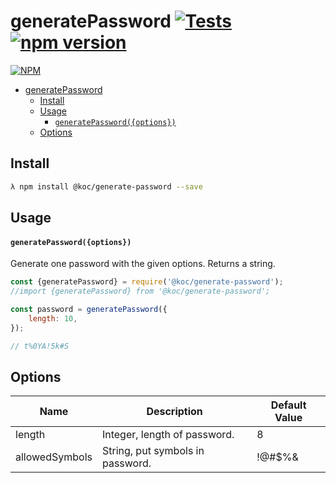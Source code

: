 # generatePassword [![Tests](https://github.com/logrithumn/generate-password/actions/workflows/tests.yml/badge.svg?branch=main)](https://github.com/logrithumn/generate-password/actions/workflows/tests.yml) [![npm version](https://badge.fury.io/js/@koc%2Fgenerate-password.svg)](https://badge.fury.io/js/@koc%2Fgenerate-password)


[![NPM](https://nodei.co/npm/@koc/generate-password.png?downloads=true&downloadRank=true)](http://npmjs.org/package/@koc/generate-password)

- [generatePassword  ](#generatepassword--)
  - [Install](#install)
  - [Usage](#usage)
      - [`generatePassword({options})`](#generatepasswordoptions)
  - [Options](#options)


## Install

```bash
λ npm install @koc/generate-password --save
```

## Usage

#### `generatePassword({options})`

Generate one password with the given options. Returns a string.

```javascript
const {generatePassword} = require('@koc/generate-password');
//import {generatePassword} from '@koc/generate-password';

const password = generatePassword({
	length: 10,
});

// t%0YA!5k#S
```

## Options


| Name                     | Description                                                           | Default Value |
|--------------------------|-----------------------------------------------------------------------|---------------|
| length                   | Integer, length of password.                                          | 8             |
| allowedSymbols           | String, put symbols in password.                                      | !@#$%&        |
